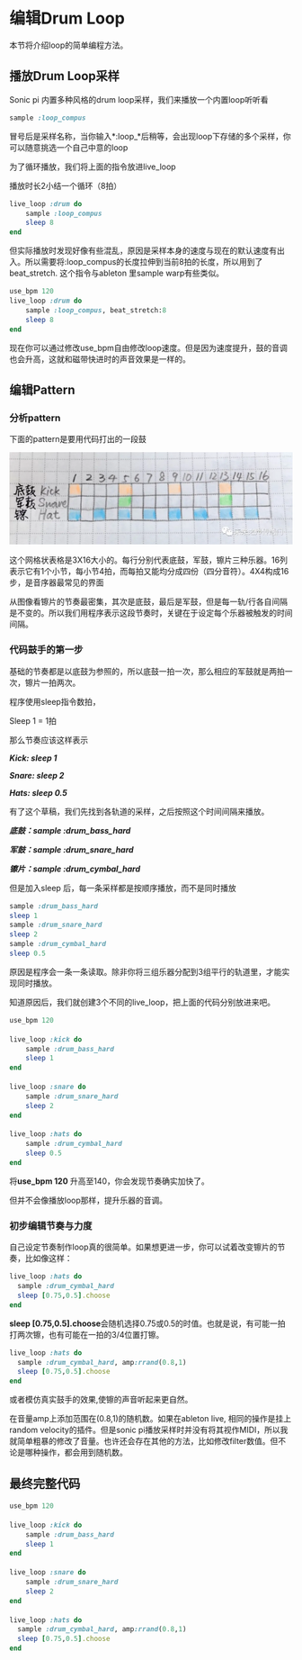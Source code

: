 # 编辑Drum Loop


本节将介绍loop的简单编程方法。



## **播放Drum Loop采样**

Sonic pi 内置多种风格的drum loop采样，我们来播放一个内置loop听听看

```Ruby
sample :loop_compus
```

冒号后是采样名称，当你输入*:loop_*后稍等，会出现loop下存储的多个采样，你可以随意挑选一个自己中意的loop



为了循环播放，我们将上面的指令放进live_loop

播放时长2小结一个循环（8拍）

```ruby
live_loop :drum do
    sample :loop_compus
    sleep 8
end
```

但实际播放时发现好像有些混乱，原因是采样本身的速度与现在的默认速度有出入。所以需要将:loop_compus的长度拉伸到当前8拍的长度，所以用到了beat_stretch. 这个指令与ableton 里sample warp有些类似。

```ruby
use_bpm 120
live_loop :drum do
    sample :loop_compus, beat_stretch:8
    sleep 8
end
```

现在你可以通过修改use_bpm自由修改loop速度。但是因为速度提升，鼓的音调也会升高，这就和磁带快进时的声音效果是一样的。



## 编辑Pattern

### 分析pattern 

下面的pattern是要用代码打出的一段鼓

![](chp1/1.png)

这个网格状表格是3X16大小的。每行分别代表底鼓，军鼓，镲片三种乐器。16列表示它有1个小节，每小节4拍，而每拍又能均分成四份（四分音符）。4X4构成16步，是音序器最常见的界面



从图像看镲片的节奏最密集，其次是底鼓，最后是军鼓，但是每一轨/行各自间隔是不变的。所以我们用程序表示这段节奏时，关键在于设定每个乐器被触发的时间间隔。



### 代码鼓手的第一步

基础的节奏都是以底鼓为参照的，所以底鼓一拍一次，那么相应的军鼓就是两拍一次，镲片一拍两次。



程序使用sleep指令数拍，

Sleep 1 = 1拍

那么节奏应该这样表示



***Kick: sleep 1***

***Snare: sleep 2***

***Hats: sleep 0.5***



有了这个草稿，我们先找到各轨道的采样，之后按照这个时间间隔来播放。



***底鼓：sample :drum_bass_hard***

***军鼓：sample :drum_snare_hard***

***镲片：sample :drum_cymbal_hard***



但是加入sleep 后，每一条采样都是按顺序播放，而不是同时播放

```ruby
sample :drum_bass_hard
sleep 1
sample :drum_snare_hard
sleep 2
sample :drum_cymbal_hard
sleep 0.5
```

原因是程序会一条一条读取。除非你将三组乐器分配到3组平行的轨道里，才能实现同时播放。

知道原因后，我们就创建3个不同的live_loop，把上面的代码分别放进来吧。

```ruby
use_bpm 120

live_loop :kick do
    sample :drum_bass_hard
    sleep 1
end

live_loop :snare do
    sample :drum_snare_hard
    sleep 2
end

live_loop :hats do
    sample :drum_cymbal_hard
    sleep 0.5
end
```

将**use_bpm 120** 升高至140，你会发现节奏确实加快了。

但并不会像播放loop那样，提升乐器的音调。



### 初步编辑节奏与力度

自己设定节奏制作loop真的很简单。如果想更进一步，你可以试着改变镲片的节奏，比如像这样：

```ruby
live_loop :hats do
  sample :drum_cymbal_hard
  sleep [0.75,0.5].choose
end
```

**sleep [0.75,0.5].choose**会随机选择0.75或0.5的时值。也就是说，有可能一拍打两次镲，也有可能在一拍的3/4位置打镲。

```ruby
live_loop :hats do
  sample :drum_cymbal_hard, amp:rrand(0.8,1)
  sleep [0.75,0.5].choose
end
```

或者模仿真实鼓手的效果,使镲的声音听起来更自然。

在音量amp上添加范围在(0.8,1)的随机数。如果在ableton live, 相同的操作是挂上random velocity的插件。但是sonic pi播放采样时并没有将其视作MIDI，所以我就简单粗暴的修改了音量。也许还会存在其他的方法，比如修改filter数值。但不论是哪种操作，都会用到随机数。



## 最终完整代码

```ruby
use_bpm 120

live_loop :kick do
    sample :drum_bass_hard
    sleep 1
end

live_loop :snare do
    sample :drum_snare_hard
    sleep 2
end

live_loop :hats do
  sample :drum_cymbal_hard, amp:rrand(0.8,1)
  sleep [0.75,0.5].choose
end
```
